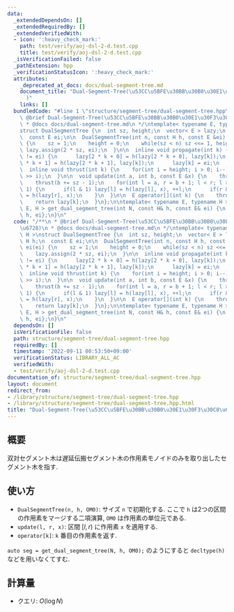 ```yaml
---
data:
  _extendedDependsOn: []
  _extendedRequiredBy: []
  _extendedVerifiedWith:
  - icon: ':heavy_check_mark:'
    path: test/verify/aoj-dsl-2-d.test.cpp
    title: test/verify/aoj-dsl-2-d.test.cpp
  _isVerificationFailed: false
  _pathExtension: hpp
  _verificationStatusIcon: ':heavy_check_mark:'
  attributes:
    _deprecated_at_docs: docs/dual-segment-tree.md
    document_title: "Dual-Segment-Tree(\u53CC\u5BFE\u30BB\u30B0\u30E1\u30F3\u30C8\u6728\
      )"
    links: []
  bundledCode: "#line 1 \"structure/segment-tree/dual-segment-tree.hpp\"\n/**\n *\
    \ @brief Dual-Segment-Tree(\u53CC\u5BFE\u30BB\u30B0\u30E1\u30F3\u30C8\u6728)\n\
    \ * @docs docs/dual-segment-tree.md\n */\ntemplate< typename E, typename H >\n\
    struct DualSegmentTree {\n  int sz, height;\n  vector< E > lazy;\n  const H h;\n\
    \  const E ei;\n\n  DualSegmentTree(int n, const H h, const E &ei) : h(h), ei(ei)\
    \ {\n    sz = 1;\n    height = 0;\n    while(sz < n) sz <<= 1, height++;\n   \
    \ lazy.assign(2 * sz, ei);\n  }\n\n  inline void propagate(int k) {\n    if(lazy[k]\
    \ != ei) {\n      lazy[2 * k + 0] = h(lazy[2 * k + 0], lazy[k]);\n      lazy[2\
    \ * k + 1] = h(lazy[2 * k + 1], lazy[k]);\n      lazy[k] = ei;\n    }\n  }\n\n\
    \  inline void thrust(int k) {\n    for(int i = height; i > 0; i--) propagate(k\
    \ >> i);\n  }\n\n  void update(int a, int b, const E &x) {\n    thrust(a += sz);\n\
    \    thrust(b += sz - 1);\n    for(int l = a, r = b + 1; l < r; l >>= 1, r >>=\
    \ 1) {\n      if(l & 1) lazy[l] = h(lazy[l], x), ++l;\n      if(r & 1) --r, lazy[r]\
    \ = h(lazy[r], x);\n    }\n  }\n\n  E operator[](int k) {\n    thrust(k += sz);\n\
    \    return lazy[k];\n  }\n};\n\ntemplate< typename E, typename H >\nDualSegmentTree<\
    \ E, H > get_dual_segment_tree(int N, const H& h, const E& ei) {\n  return {N,\
    \ h, ei};\n}\n"
  code: "/**\n * @brief Dual-Segment-Tree(\u53CC\u5BFE\u30BB\u30B0\u30E1\u30F3\u30C8\
    \u6728)\n * @docs docs/dual-segment-tree.md\n */\ntemplate< typename E, typename\
    \ H >\nstruct DualSegmentTree {\n  int sz, height;\n  vector< E > lazy;\n  const\
    \ H h;\n  const E ei;\n\n  DualSegmentTree(int n, const H h, const E &ei) : h(h),\
    \ ei(ei) {\n    sz = 1;\n    height = 0;\n    while(sz < n) sz <<= 1, height++;\n\
    \    lazy.assign(2 * sz, ei);\n  }\n\n  inline void propagate(int k) {\n    if(lazy[k]\
    \ != ei) {\n      lazy[2 * k + 0] = h(lazy[2 * k + 0], lazy[k]);\n      lazy[2\
    \ * k + 1] = h(lazy[2 * k + 1], lazy[k]);\n      lazy[k] = ei;\n    }\n  }\n\n\
    \  inline void thrust(int k) {\n    for(int i = height; i > 0; i--) propagate(k\
    \ >> i);\n  }\n\n  void update(int a, int b, const E &x) {\n    thrust(a += sz);\n\
    \    thrust(b += sz - 1);\n    for(int l = a, r = b + 1; l < r; l >>= 1, r >>=\
    \ 1) {\n      if(l & 1) lazy[l] = h(lazy[l], x), ++l;\n      if(r & 1) --r, lazy[r]\
    \ = h(lazy[r], x);\n    }\n  }\n\n  E operator[](int k) {\n    thrust(k += sz);\n\
    \    return lazy[k];\n  }\n};\n\ntemplate< typename E, typename H >\nDualSegmentTree<\
    \ E, H > get_dual_segment_tree(int N, const H& h, const E& ei) {\n  return {N,\
    \ h, ei};\n}\n"
  dependsOn: []
  isVerificationFile: false
  path: structure/segment-tree/dual-segment-tree.hpp
  requiredBy: []
  timestamp: '2022-09-11 00:53:50+09:00'
  verificationStatus: LIBRARY_ALL_AC
  verifiedWith:
  - test/verify/aoj-dsl-2-d.test.cpp
documentation_of: structure/segment-tree/dual-segment-tree.hpp
layout: document
redirect_from:
- /library/structure/segment-tree/dual-segment-tree.hpp
- /library/structure/segment-tree/dual-segment-tree.hpp.html
title: "Dual-Segment-Tree(\u53CC\u5BFE\u30BB\u30B0\u30E1\u30F3\u30C8\u6728)"
---
```

## 概要
双対セグメント木は遅延伝搬セグメント木の作用素モノイドのみを取り出したセグメント木を指す.

## 使い方

* `DualSegmentTree(n, h, OM0)`: サイズ `n` で初期化する. ここで `h` は2つの区間の作用素をマージする二項演算, `OM0` は作用素の単位元である.
* `update(l, r, x)`: 区間 $[l, r)$ に作用素 `x` を適用する.
* `operator[k]`: `k` 番目の作用素を返す.

`auto seg = get_dual_segment_tree(N, h, OM0);` のようにすると `decltype(h)` などを用いなくてすむ.

## 計算量

* クエリ: $O(\log N)$
